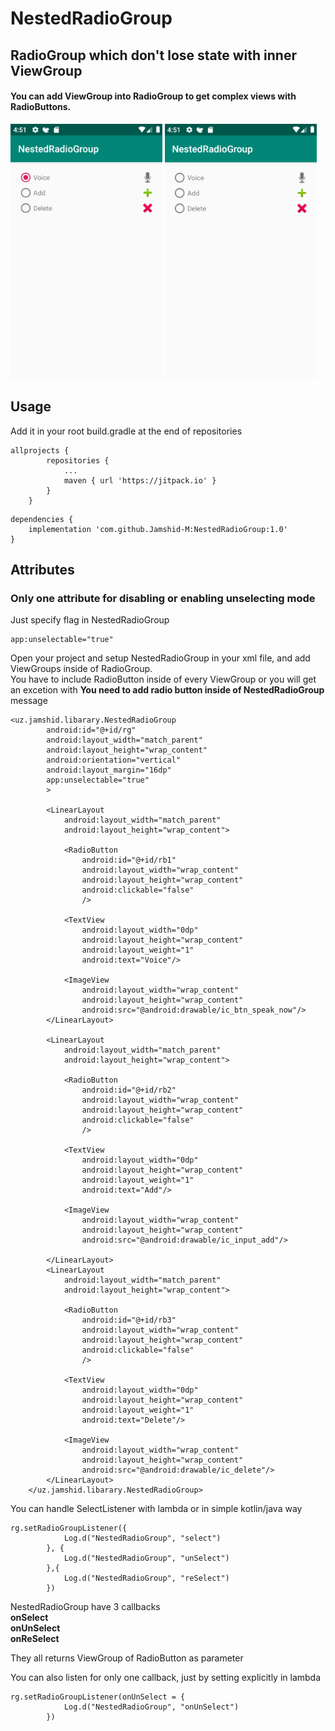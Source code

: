 # NestedRadioGroup

## RadioGroup which don't lose state with inner ViewGroup

#### You can add ViewGroup into RadioGroup to get complex views with RadioButtons. </br>

<img src="https://github.com/Jamshid-M/NestedRadioGroup/blob/master/assets/select.png" height="408" width="243"> <img src="https://github.com/Jamshid-M/NestedRadioGroup/blob/master/assets/unselect.png" height="408" width="243">

## Usage

Add it in your root build.gradle at the end of repositories
```
allprojects {
		repositories {
			...
			maven { url 'https://jitpack.io' }
		}
	}
```
```
dependencies {
	implementation 'com.github.Jamshid-M:NestedRadioGroup:1.0'
}
```

## Attributes
### Only one attribute for disabling or enabling unselecting mode

Just specify flag in NestedRadioGroup
```
app:unselectable="true"
```

Open your project and setup NestedRadioGroup in your xml file, and add ViewGroups inside of RadioGroup.</br>
You have to include RadioButton inside of every ViewGroup or you will get an excetion with 
<b>You need to add radio button inside of NestedRadioGroup</b> message

```
<uz.jamshid.libarary.NestedRadioGroup
        android:id="@+id/rg"
        android:layout_width="match_parent"
        android:layout_height="wrap_content"
        android:orientation="vertical"
        android:layout_margin="16dp"
        app:unselectable="true"
        >

        <LinearLayout
            android:layout_width="match_parent"
            android:layout_height="wrap_content">

            <RadioButton
                android:id="@+id/rb1"
                android:layout_width="wrap_content"
                android:layout_height="wrap_content"
                android:clickable="false"
                />

            <TextView
                android:layout_width="0dp"
                android:layout_height="wrap_content"
                android:layout_weight="1"
                android:text="Voice"/>

            <ImageView
                android:layout_width="wrap_content"
                android:layout_height="wrap_content"
                android:src="@android:drawable/ic_btn_speak_now"/>
        </LinearLayout>

        <LinearLayout
            android:layout_width="match_parent"
            android:layout_height="wrap_content">

            <RadioButton
                android:id="@+id/rb2"
                android:layout_width="wrap_content"
                android:layout_height="wrap_content"
                android:clickable="false"
                />

            <TextView
                android:layout_width="0dp"
                android:layout_height="wrap_content"
                android:layout_weight="1"
                android:text="Add"/>

            <ImageView
                android:layout_width="wrap_content"
                android:layout_height="wrap_content"
                android:src="@android:drawable/ic_input_add"/>

        </LinearLayout>
        <LinearLayout
            android:layout_width="match_parent"
            android:layout_height="wrap_content">

            <RadioButton
                android:id="@+id/rb3"
                android:layout_width="wrap_content"
                android:layout_height="wrap_content"
                android:clickable="false"
                />

            <TextView
                android:layout_width="0dp"
                android:layout_height="wrap_content"
                android:layout_weight="1"
                android:text="Delete"/>

            <ImageView
                android:layout_width="wrap_content"
                android:layout_height="wrap_content"
                android:src="@android:drawable/ic_delete"/>
        </LinearLayout>
    </uz.jamshid.libarary.NestedRadioGroup>
```
    
You can handle SelectListener with lambda or in simple kotlin/java way</br>

```
rg.setRadioGroupListener({
            Log.d("NestedRadioGroup", "select")
        }, {
            Log.d("NestedRadioGroup", "unSelect")
        },{
            Log.d("NestedRadioGroup", "reSelect")
        })
```
    
NestedRadioGroup have 3 callbacks</br> 
<b>onSelect</br>
onUnSelect</br>
onReSelect</br></b>

They all returns ViewGroup of RadioButton as parameter

You can also listen for only one callback, just by setting explicitly in lambda
```
rg.setRadioGroupListener(onUnSelect = {
            Log.d("NestedRadioGroup", "onUnSelect")
        })
```

